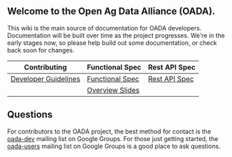 ## Welcome to the **Open Ag Data Alliance** (OADA).

This wiki is the main source of documentation for OADA developers.
Documentation will be built over time as the project progresses.  We're in the
early stages now, so please help build out some documentation, or check back
soon for changes.

| Contributing | Functional Spec | Rest API Spec |
|--------------|-----------------|---------------|
|  [Developer Guidelines](contributing/Developer-Guidelines.md) | [Functional Spec](functional-specs/README.md) | [Rest API Spec](rest-specs/README.md) |
| | [Overview Slides][slides] | &nbsp; |

## Questions
For contributors to the OADA project, the best method for contact is the
[oada-dev][oada-dev] mailing list on Google Groups.  For those just getting
started, the [oada-users][oada-users] mailing list on Google Groups is a good
place to ask questions.

[oada-dev]: https://groups.google.com/forum/#!forum/oada-dev
[oada-users]: https://groups.google.com/forum/#!forum/oada-users
[slides]: http://openag.io/OADA_Overview.pdf
[api-slides]: http://openag.io/OADA_API_Overview.pdf
